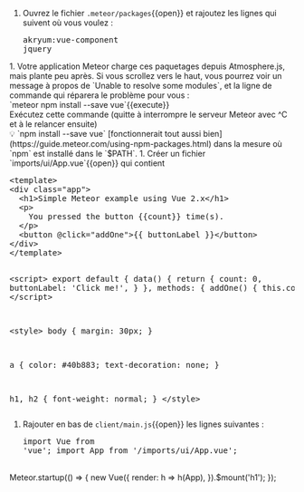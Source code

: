 1. Ouvrez le fichier `.meteor/packages`{{open}} et rajoutez les lignes qui suivent où vous voulez :<pre class="file" data-target="clipboard">akryum:vue-component
jquery
</pre>
1. Votre application Meteor charge ces paquetages depuis Atmosphere.js, mais plante peu après. Si vous scrollez vers le haut, vous pourrez voir un message à propos de `Unable to resolve some modules`, et la ligne de commande qui réparera le problème pour vous :<br/>`meteor npm install --save vue`{{execute}}<br/>Exécutez cette commande (quitte à interrompre le serveur Meteor avec ^C et à le relancer ensuite)<br>💡 `npm install --save vue` [fonctionnerait tout aussi bien](https://guide.meteor.com/using-npm-packages.html) dans la mesure où `npm` est installé dans le `$PATH`.
1. Créer un fichier `imports/ui/App.vue`{{open}} qui contient <pre class="file" data-filename="imports/ui/App.vue" data-target="replace">
&lt;template&gt;
&lt;div class="app"&gt;
  &lt;h1&gt;Simple Meteor example using Vue 2.x&lt;/h1&gt;
  &lt;p&gt;
    You pressed the button {{count}} time(s).
  &lt;/p&gt;
  &lt;button @click="addOne"&gt;{{ buttonLabel }}&lt;/button&gt;
&lt;/div&gt;
&lt;/template&gt;

&lt;script&gt;
export default {
  data() {
    return {
      count: 0,
      buttonLabel: 'Click me!',
    }
  },
  methods: {
    addOne() { this.count++ }
  }
};
&lt;/script&gt;

&lt;style&gt;
body {
  margin: 30px;
}

a {
  color: #40b883;
  text-decoration: none;
}

h1, h2 {
  font-weight: normal;
}
&lt;/style&gt;
</pre>
1. Rajouter en bas de `client/main.js`{{open}} les lignes suivantes :<pre class="file" data-target="clipboard">import Vue from 'vue';
import App from '/imports/ui/App.vue';
<br/>
Meteor.startup(() =&gt; {
  new Vue({
    render: h =&gt; h(App),
  }).$mount('h1');
});
</pre>
